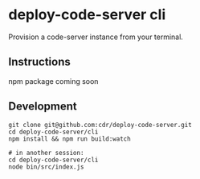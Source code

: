 # deploy-code-server cli

Provision a code-server instance from your terminal.

## Instructions

npm package coming soon

## Development

```console
git clone git@github.com:cdr/deploy-code-server.git
cd deploy-code-server/cli
npm install && npm run build:watch

# in another session:
cd deploy-code-server/cli
node bin/src/index.js
```
